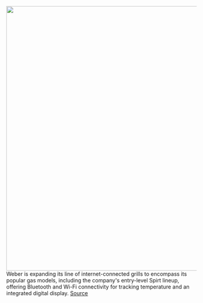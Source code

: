 <img src='https://cdn.vox-cdn.com/thumbor/_St22kNoZ4hPkLcWMTP4yeny6FI=/0x0:2700x1801/1200x800/filters:focal(1134x685:1566x1117)/cdn.vox-cdn.com/uploads/chorus_image/image/68794645/1__1_.0.jpeg' width='700px' /><br/>
Weber is expanding its line of internet-connected grills to encompass its popular gas models, including the company's entry-level Spirt lineup, offering Bluetooth and Wi-Fi connectivity for tracking temperature and an integrated digital display.
<a href='https://www.theverge.com/2021/2/9/22274773/weber-connect-smart-gas-grills-wifi-bluetooth-displays'> Source <a/>